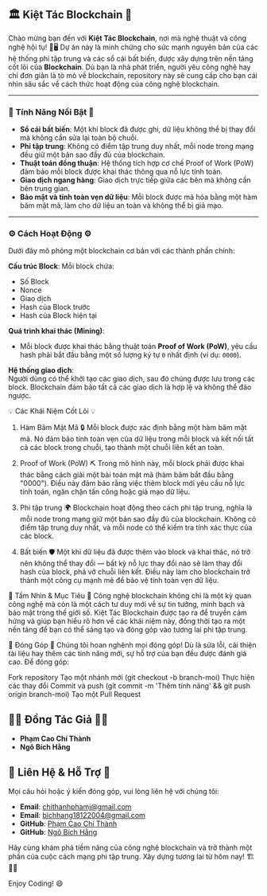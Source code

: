 ## 🏛️ **Kiệt Tác Blockchain** 🚀  
Chào mừng bạn đến với **Kiệt Tác Blockchain**, nơi mà nghệ thuật và công nghệ hội tụ! 🎨🖥️ Dự án này là minh chứng cho sức mạnh nguyên bản của các hệ thống phi tập trung và các sổ cái bất biến, được xây dựng trên nền tảng cốt lõi của **Blockchain**. Dù bạn là nhà phát triển, người yêu công nghệ hay chỉ đơn giản là tò mò về blockchain, repository này sẽ cung cấp cho bạn cái nhìn sâu sắc về cách thức hoạt động của công nghệ blockchain.

---

### 🌟 **Tính Năng Nổi Bật** 🌟  
- **Sổ cái bất biến**: Một khi block đã được ghi, dữ liệu không thể bị thay đổi mà không cần sửa lại toàn bộ chuỗi.  
- **Phi tập trung**: Không có điểm tập trung duy nhất, mỗi node trong mạng đều giữ một bản sao đầy đủ của blockchain.  
- **Thuật toán đồng thuận**: Hệ thống tích hợp cơ chế Proof of Work (PoW) đảm bảo mỗi block được khai thác thông qua nỗ lực tính toán.  
- **Giao dịch ngang hàng**: Giao dịch trực tiếp giữa các bên mà không cần bên trung gian.  
- **Bảo mật và tính toàn vẹn dữ liệu**: Mỗi block được mã hóa bằng một hàm băm mật mã, làm cho dữ liệu an toàn và không thể bị giả mạo.

---

### ⚙️ **Cách Hoạt Động** ⚙️  
Dưới đây mô phỏng một blockchain cơ bản với các thành phần chính:

**Cấu trúc Block**: Mỗi block chứa:  
- Số Block  
- Nonce  
- Giao dịch  
- Hash của Block trước  
- Hash của Block hiện tại

**Quá trình khai thác (Mining)**:  
- Mỗi block được khai thác bằng thuật toán **Proof of Work (PoW)**, yêu cầu hash phải bắt đầu bằng một số lượng ký tự `0` nhất định (ví dụ: `0000`).

**Hệ thống giao dịch**:  
Người dùng có thể khởi tạo các giao dịch, sau đó chúng được lưu trong các block. Blockchain đảm bảo tất cả các giao dịch là hợp lệ và không thể đảo ngược.

💡 Các Khái Niệm Cốt Lõi 💡
1. Hàm Băm Mật Mã 🔒
Mỗi block được xác định bằng một hàm băm mật mã. Nó đảm bảo tính toàn vẹn của dữ liệu trong mỗi block và kết nối tất cả các block trong chuỗi, tạo thành một chuỗi liên kết an toàn.

2. Proof of Work (PoW) ⛏️
Trong mô hình này, mỗi block phải được khai thác bằng cách giải một bài toán mật mã (hàm băm bắt đầu bằng "0000"). Điều này đảm bảo rằng việc thêm block mới yêu cầu nỗ lực tính toán, ngăn chặn tấn công hoặc giả mạo dữ liệu.

3. Phi tập trung 🌍
Blockchain hoạt động theo cách phi tập trung, nghĩa là mỗi node trong mạng giữ một bản sao đầy đủ của blockchain. Không có điểm tập trung duy nhất, và mỗi node có thể kiểm tra tính xác thực của các block.

4. Bất biến 🛡️
Một khi dữ liệu đã được thêm vào block và khai thác, nó trở nên không thể thay đổi — bất kỳ nỗ lực thay đổi nào sẽ làm thay đổi hash của block, phá vỡ chuỗi liên kết. Điều này làm cho blockchain trở thành một công cụ mạnh mẽ để bảo vệ tính toàn vẹn dữ liệu.

🎯 Tầm Nhìn & Mục Tiêu 🎯
Công nghệ blockchain không chỉ là một kỳ quan công nghệ mà còn là một cách tư duy mới về sự tin tưởng, minh bạch và bảo mật trong thế giới số. Kiệt Tác Blockchain được tạo ra để truyền cảm hứng và giúp bạn hiểu rõ hơn về các khái niệm này, đồng thời tạo ra một nền tảng để bạn có thể sáng tạo và đóng góp vào tương lai phi tập trung.

🤝 Đóng Góp 🤝
Chúng tôi hoan nghênh mọi đóng góp! Dù là sửa lỗi, cải thiện tài liệu hay thêm các tính năng mới, sự hỗ trợ của bạn đều được đánh giá cao. Để đóng góp:

Fork repository
Tạo một nhánh mới (git checkout -b branch-moi)
Thực hiện các thay đổi
Commit và push (git commit -m 'Thêm tính năng' && git push origin branch-moi)
Tạo một Pull Request

## 🧑‍💻 **Đồng Tác Giả** 🧑‍💻
- **Phạm Cao Chí Thành**
- **Ngô Bích Hằng**

## 💬 **Liên Hệ & Hỗ Trợ** 💬
Mọi câu hỏi hoặc ý kiến đóng góp, vui lòng liên hệ với chúng tôi:

- **Email**: [chithanhphamj@gmail.com](mailto:chithanhphamj@gmail.com)
- **Email**: [bichhang18122004@gmail.com](mailto:bichhang18122004@gmail.com)  
- **GitHub**: [Phạm Cao Chí Thành](https://github.com/JayT1912)  
- **GitHub**: [Ngô Bích Hằng](github.com/Hannie1812)  

Hãy cùng khám phá tiềm năng của công nghệ blockchain và trở thành một phần của cuộc cách mạng phi tập trung. Xây dựng tương lai từ hôm nay! 🏗️🔗✨


Enjoy Coding! 😄
